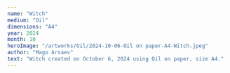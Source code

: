 ```yaml
---
name: "Witch"
medium: "Oil"
dimensions: "A4"
year: 2024
month: 10
heroImage: "/artworks/Oil/2024-10-06-Oil on paper-A4-Witch.jpeg"
author: "Mago Arsaev"
text: "Witch created on October 6, 2024 using Oil on paper, size A4."
---
```

